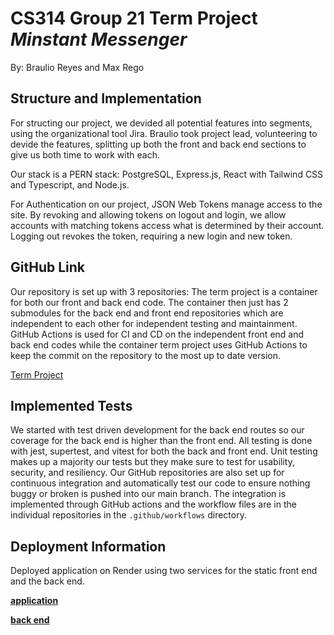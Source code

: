 # CS314 Group 21 Term Project _Minstant Messenger_

By: Braulio Reyes and Max Rego

## Structure and Implementation

For structing our project, we devided all potential features into segments, 
using the organizational tool Jira. Braulio took project lead, volunteering
to devide the features, splitting up both the front and back end sections
to give us both time to work with each. 

Our stack is a PERN stack: PostgreSQL, Express.js, React with Tailwind CSS 
and Typescript, and Node.js.

For Authentication on our project, JSON Web Tokens manage access to the site.
By revoking and allowing tokens on logout and login, we allow accounts with matching
tokens access what is determined by their account. Logging out revokes the token, requiring
a new login and new token.

## GitHub Link
Our repository is set up with 3 repositories: The term project is a container
for both our front and back end code. The container then just has 2 submodules
for the back end and front end repositories which are independent to each other
for independent testing and maintainment. GitHub Actions is used for CI and CD
on the independent front end and back end codes while the container term project
uses GitHub Actions to keep the commit on the repository to the most up to
date version. 

[Term Project](https://github.com/Braulee7/CS314-Term-Project)

## Implemented Tests

We started with test driven development for the back end routes so our
coverage for the back end is higher than the front end. All testing is
done with jest, supertest, and vitest for both the back and front end.
Unit testing makes up a majority our tests but they make sure to test for
usability, security, and resiliency. 
Our GitHub repositories are also set up for continuous integration and
automatically test our code to ensure nothing buggy or broken is pushed
into our main branch. The integration is implemented through GitHub actions
and the workflow files are in the individual repositories in the 
`.github/workflows` directory.

## Deployment Information
Deployed application on Render using two services for the static front end
and the back end.

**[application](https://minstant-messenger.onrender.com)**

**[back end](https://minstant-messenger-back-end.onrender.com)**

